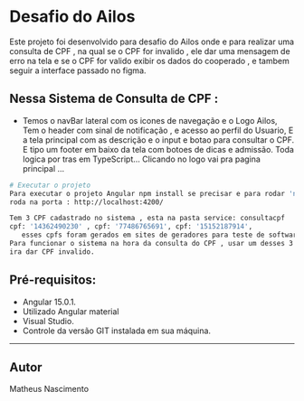 #  Desafio do Ailos

Este projeto foi desenvolvido para desafio do Ailos onde e para realizar uma consulta de CPF , na
qual se o CPF for invalido , ele dar uma mensagem de erro na tela e se o CPF for valido exibir os
dados do cooperado , e tambem seguir a interface passado no figma.


##  Nessa Sistema de Consulta de CPF :

 * Temos o navBar lateral com os icones de navegação e o Logo Ailos,
      Tem o header com sinal de notificação , e acesso ao perfil do Usuario,
        E a tela principal com as descrição e o input e botao para consultar o CPF.
          E tipo um footer em baixo da tela com botoes de dicas e admissão.
            Toda logica por tras em TypeScript...
             Clicando no logo vai pra pagina principal ...


```bash
# Executar o projeto
Para executar o projeto Angular npm install se precisar e para rodar 'ng s' no terminal.
roda na porta : http://localhost:4200/

Tem 3 CPF cadastrado no sistema , esta na pasta service: consultacpf
cpf: '14362490230' , cpf: '77486765691', cpf: '15152187914',
   esses cpfs foram gerados em sites de geradores para teste de software ...
Para funcionar o sistema na hora da consulta do CPF , usar um desses 3 , caso contrario
ira dar CPF invalido.
```


## Pré-requisitos:

* Angular 15.0.1.
* Utilizado Angular material
* Visual Studio.
* Controle da versão GIT instalada em sua máquina.

------------------------------------------------- ---------------------------------------------
##  Autor
Matheus Nascimento